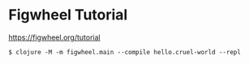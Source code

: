 # Figwheel Tutorial #

<https://figwheel.org/tutorial>

``` shell
$ clojure -M -m figwheel.main --compile hello.cruel-world --repl
```
